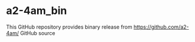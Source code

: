 # a2-4am_bin
This GitHub repository provides binary release from https://github.com/a2-4am/ GitHub source

